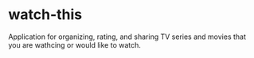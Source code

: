 # watch-this
Application for organizing, rating, and sharing TV series and movies that you are wathcing or would like to watch.
